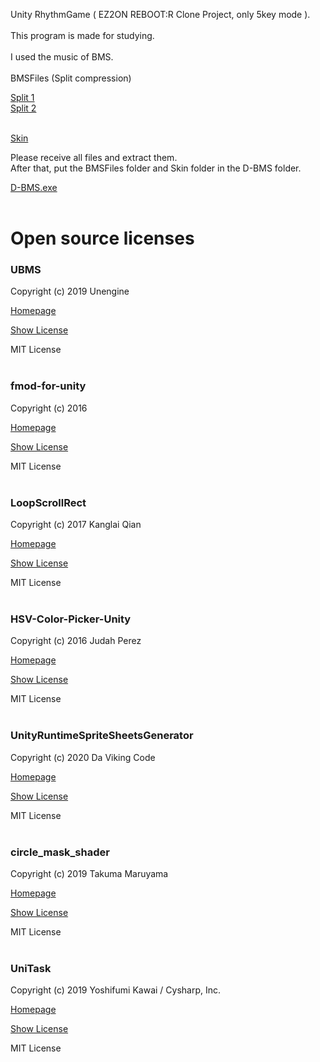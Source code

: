 Unity RhythmGame ( EZ2ON REBOOT:R Clone Project, only 5key mode ).<br/><br/>
This program is made for studying.<br/><br/>
I used the music of BMS.<br/><br/>
BMSFiles (Split compression)

[Split 1](https://drive.google.com/file/d/1MsVWi05RvcjZ_EmvcUKVaqUSgCJb3BoE/view?usp=sharing)<br/>
[Split 2](https://drive.google.com/file/d/1SoAeNFzinZbCslS-G3xqeQWSJq306WOm/view?usp=sharing)<br/><br/>

[Skin](https://drive.google.com/file/d/1wLN9Yt3oC95yDP8vXl-55fggNTez0jTw/view?usp=sharing)

Please receive all files and extract them.<br/>
After that, put the BMSFiles folder and Skin folder in the D-BMS folder.<br/>

[D-BMS.exe](https://drive.google.com/file/d/1LAnYEx5UfYaC6DMPOgXkz3w5sBLHnMae/view?usp=sharing) <br/><br/>

# Open source licenses

### UBMS

Copyright (c) 2019 Unengine

[Homepage](https://github.com/Unengine/UBMS)

[Show License](https://github.com/Unengine/UBMS/blob/master/LICENSE)

MIT License
<br/><br/>
### fmod-for-unity

Copyright (c) 2016

[Homepage](https://github.com/fmod/fmod-for-unity)

[Show License](https://github.com/fmod/fmod-for-unity/blob/2.02/LICENSE)

MIT License
<br/><br/>
### LoopScrollRect

Copyright (c) 2017 Kanglai Qian

[Homepage](https://github.com/qiankanglai/LoopScrollRect)

[Show License](https://github.com/qiankanglai/LoopScrollRect/blob/master/LICENSE)

MIT License
<br/><br/>
### HSV-Color-Picker-Unity

Copyright (c) 2016 Judah Perez

[Homepage](https://github.com/judah4/HSV-Color-Picker-Unity)

[Show License](https://github.com/judah4/HSV-Color-Picker-Unity/blob/master/LICENSE)

MIT License
<br/><br/>
### UnityRuntimeSpriteSheetsGenerator

Copyright (c) 2020 Da Viking Code

[Homepage](https://github.com/DaVikingCode/UnityRuntimeSpriteSheetsGenerator)

[Show License](https://github.com/DaVikingCode/UnityRuntimeSpriteSheetsGenerator/blob/master/LICENSE.txt)

MIT License
<br/><br/>
### circle_mask_shader

Copyright (c) 2019 Takuma Maruyama

[Homepage](https://github.com/umm/circle_mask_shader)

[Show License](https://github.com/umm/circle_mask_shader/blob/master/LICENSE.txt)

MIT License
<br/><br/>
### UniTask

Copyright (c) 2019 Yoshifumi Kawai / Cysharp, Inc.

[Homepage](https://github.com/Cysharp/UniTask)

[Show License](https://github.com/Cysharp/UniTask/blob/master/LICENSE)

MIT License
